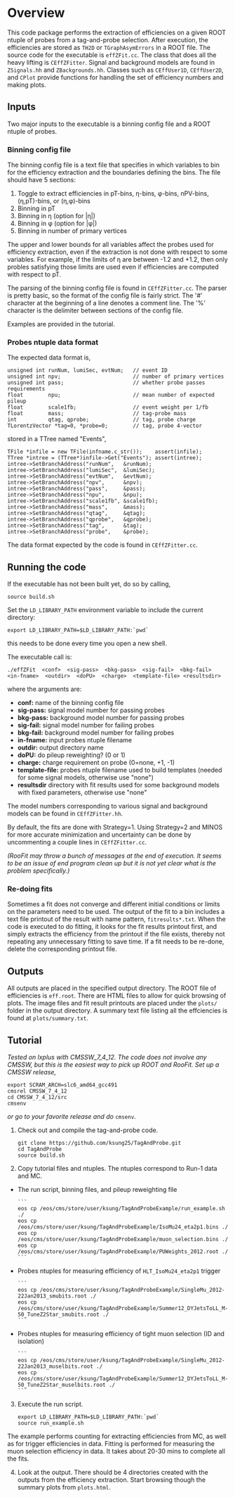 # Overview
This code package performs the extraction of efficiencies on a given ROOT ntuple of probes from a tag-and-probe selection. After execution, the efficiencies are stored as `TH2D` or `TGraphAsymErrors` in a ROOT file. The source code for the executable is `effZFit.cc`. The class that does all the heavy lifting is `CEffZFitter`. Signal and background models are found in `ZSignals.hh` and `ZBackgrounds.hh`. Classes such as `CEffUser1D`, `CEffUser2D`, and `CPlot` provide functions for handling the set of efficiency numbers and making plots.


## Inputs
Two major inputs to the executable is a binning config file and a ROOT ntuple of probes.


### Binning config file
The binning config file is a text file that specifies in which variables to bin for the efficiency extraction and the boundaries defining the bins. The file should have 5 sections:

1. Toggle to extract efficiencies in pT-bins, &eta;-bins, &phi;-bins, nPV-bins, (&eta;,pT)-bins, or (&eta;,&phi;)-bins
2. Binning in pT
3. Binning in &eta; (option for |&eta;|)
4. Binning in &phi; (option for |&phi;|)
5. Binning in number of primary vertices

The upper and lower bounds for all variables affect the probes used for efficiency extraction, even if the extraction is not done with respect to some variables. For example, if the limits of &eta; are between -1.2 and +1.2, then only probles satisfying those limits are used even if efficiencies are computed with respect to pT.

The parsing of the binning config file is found in `CEffZFitter.cc`. The parser is pretty basic, so the format of the config file is fairly strict. The '\#' character at the beginning of a line denotes a comment line. The '%' character is the delimiter between sections of the config file.

Examples are provided in the tutorial.


### Probes ntuple data format
The expected data format is,
```
unsigned int runNum, lumiSec, evtNum;   // event ID
unsigned int npv;                       // number of primary vertices
unsigned int pass;                      // whether probe passes requirements
float        npu;                       // mean number of expected pileup
float        scale1fb;                  // event weight per 1/fb
float        mass;                      // tag-probe mass
int          qtag, qprobe;              // tag, probe charge
TLorentzVector *tag=0, *probe=0;        // tag, probe 4-vector
```
stored in a TTree named "Events",
```
TFile *infile = new TFile(infname.c_str());    assert(infile);
TTree *intree = (TTree*)infile->Get("Events"); assert(intree);
intree->SetBranchAddress("runNum",   &runNum);
intree->SetBranchAddress("lumiSec",  &lumiSec);
intree->SetBranchAddress("evtNum",   &evtNum);
intree->SetBranchAddress("npv",      &npv);
intree->SetBranchAddress("pass",     &pass);
intree->SetBranchAddress("npu",      &npu);
intree->SetBranchAddress("scale1fb", &scale1fb);
intree->SetBranchAddress("mass",     &mass);
intree->SetBranchAddress("qtag",     &qtag);
intree->SetBranchAddress("qprobe",   &qprobe);
intree->SetBranchAddress("tag",      &tag);
intree->SetBranchAddress("probe",    &probe);
```

The data format expected by the code is found in `CEffZFitter.cc`.


## Running the code
If the executable has not been built yet, do so by calling,
```
source build.sh
```

Set the `LD_LIBRARY_PATH` environment variable to include the current directory:
```
export LD_LIBRARY_PATH=$LD_LIBRARY_PATH:`pwd`
```
this needs to be done every time you open a new shell.

The executable call is:
```
./effZFit  <conf>  <sig-pass>  <bkg-pass>  <sig-fail>  <bkg-fail>  <in-fname>  <outdir>  <doPU>  <charge>  <template-file> <resultsdir>
```

where the arguments are:
- **conf:** name of the binning config file
- **sig-pass:** signal model number for passing probes
- **bkg-pass:** background model number for passing probes
- **sig-fail:** signal model number for failing probes
- **bkg-fail:** background model number for failing probes
- **in-fname:** input probes ntuple filename
- **outdir:** output directory name
- **doPU:** do pileup reweighting? (0 or 1)
- **charge:** charge requirement on probe (0=none, +1, -1)
- **template-file:** probes ntuple filename used to build templates (needed for some signal models, otherwise use "none")
- **resultsdir** directory with fit results used for some background models with fixed parameters, otherwise use "none"

The model numbers corresponding to various signal and background models can be found in `CEffZFitter.hh`.

By default, the fits are done with Strategy=1. Using Strategy=2 and MINOS for more accurate minimization and uncertainty can be done by uncommenting a couple lines in `CEffZFitter.cc`.

*(RooFit may throw a bunch of messages at the end of execution. It seems to be an issue of end program clean up but it is not yet clear what is the problem specifically.)*

### Re-doing fits
Sometimes a fit does not converge and different initial conditions or limits on the parameters need to be used. The output of the fit to a bin includes a text file printout of the result with name pattern, `fitresults*.txt`. When the code is executed to do fitting, it looks for the fit results printout first, and simply extracts the efficiency from the printout if the file exists, thereby not repeating any unnecessary fitting to save time. If a fit needs to be re-done, delete the corresponding printout file.


## Outputs
All outputs are placed in the specified output directory. The ROOT file of efficiencies is `eff.root`. There are HTML files to allow for quick browsing of plots. The image files and fit result printouts are placed under the `plots/` folder in the output directory. A summary text file listing all the effciencies is found at `plots/summary.txt`.


## Tutorial
*Tested on lxplus with CMSSW_7_4_12. The code does not involve any CMSSW, but this is the easiest way to pick up ROOT and RooFit. Set up a CMSSW release,*
```
export SCRAM_ARCH=slc6_amd64_gcc491
cmsrel CMSSW_7_4_12
cd CMSSW_7_4_12/src
cmsenv
```
*or go to your favorite release and do* `cmsenv`.


1. Check out and compile the tag-and-probe code.
    ```
    git clone https://github.com/ksung25/TagAndProbe.git
    cd TagAndProbe
    source build.sh
    ```

2. Copy tutorial files and ntuples. The ntuples correspond to Run-1 data and MC.
  * The run script, binning files, and pileup reweighting file

        ```
        eos cp /eos/cms/store/user/ksung/TagAndProbeExample/run_example.sh ./
        eos cp /eos/cms/store/user/ksung/TagAndProbeExample/IsoMu24_eta2p1.bins ./
        eos cp /eos/cms/store/user/ksung/TagAndProbeExample/muon_selection.bins ./
        eos cp /eos/cms/store/user/ksung/TagAndProbeExample/PUWeights_2012.root ./
        ```
  * Probes ntuples for measuring efficiency of `HLT_IsoMu24_eta2p1` trigger

        ```
        eos cp /eos/cms/store/user/ksung/TagAndProbeExample/SingleMu_2012-22Jan2013_smubits.root ./
        eos cp /eos/cms/store/user/ksung/TagAndProbeExample/Summer12_DYJetsToLL_M-50_TuneZ2Star_smubits.root ./
        ```
  * Probes ntuples for measuring efficiency of tight muon selection (ID and isolation)

        ```
        eos cp /eos/cms/store/user/ksung/TagAndProbeExample/SingleMu_2012-22Jan2013_muselbits.root ./
        eos cp /eos/cms/store/user/ksung/TagAndProbeExample/Summer12_DYJetsToLL_M-50_TuneZ2Star_muselbits.root ./
        ```

3. Execute the run script.

    ```
    export LD_LIBRARY_PATH=$LD_LIBRARY_PATH:`pwd`
    source run_example.sh
    ```

  The example performs counting for extracting efficiencies from MC, as well as for trigger efficiencies in data. Fitting is performed for measuring the muon selection efficiency in data. It takes about 20-30 mins to complete all the fits.

4. Look at the output. There should be 4 directories created with the outputs from the efficiency extraction. Start browsing though the summary plots from `plots.html`.
